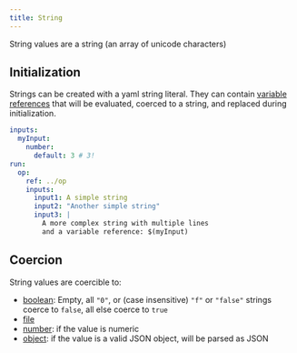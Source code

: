 ```yaml
---
title: String
---
```


String values are a string (an array of unicode characters)

## Initialization

Strings can be created with a yaml string literal. They can contain [variable references](../op.yml/variable-reference.md) that will be evaluated, coerced to a string, and replaced during initialization.

```yaml
inputs:
  myInput:
    number:
      default: 3 # 3!
run:
  op:
    ref: ../op
    inputs:
      input1: A simple string
      input2: "Another simple string"
      input3: |
        A more complex string with multiple lines
        and a variable reference: $(myInput)
```

## Coercion

String values are coercible to:

- [boolean](boolean.md): Empty, all `"0"`, or (case insensitive) `"f"` or `"false"` strings coerce to `false`, all else coerce to `true`
- [file](file.md)
- [number](number.md): if the value is numeric
- [object](object.md): if the value is a valid JSON object, will be parsed as JSON

